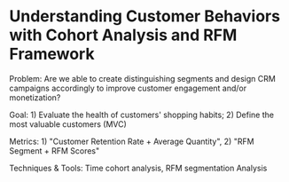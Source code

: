 # Understanding Customer Behaviors with Cohort Analysis and RFM Framework

Problem: Are we able to create distinguishing segments and design CRM campaigns accordingly to improve customer engagement and/or monetization?

Goal: 1) Evaluate the health of customers' shopping habits; 2) Define the most valuable customers (MVC)

Metrics: 1) "Customer Retention Rate + Average Quantity", 2) "RFM Segment + RFM Scores"

Techniques & Tools: Time cohort analysis, RFM segmentation Analysis
